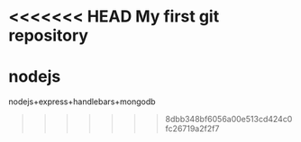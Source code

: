 <<<<<<< HEAD
My first git repository
=======
# nodejs
nodejs+express+handlebars+mongodb
>>>>>>> 8dbb348bf6056a00e513cd424c0fc26719a2f2f7
